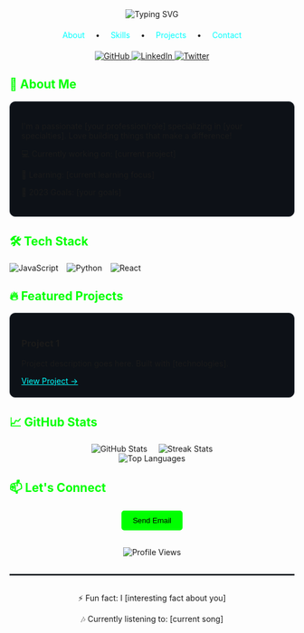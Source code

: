 <div align="center">
  <img src="https://readme-typing-svg.demolab.com?font=Fira+Code&weight=600&size=26&pause=1000&color=00FF00&center=true&vCenter=true&width=435&lines=Hi+%F0%9F%91%8B%2C+I'm+Nicolas+Cunderlik; Welcome+to+my+GitHub+Profile!" alt="Typing SVG" />
</div>

<!-- Navigation -->
<div align="center" style="margin: 20px 0;">
  <a href="#about" style="margin: 0 15px; text-decoration: none; color: #00FFFF;">About</a> •
  <a href="#skills" style="margin: 0 15px; text-decoration: none; color: #00FFFF;">Skills</a> •
  <a href="#projects" style="margin: 0 15px; text-decoration: none; color: #00FFFF;">Projects</a> •
  <a href="#contact" style="margin: 0 15px; text-decoration: none; color: #00FFFF;">Contact</a>
</div>

<!-- Social Badges -->
<div align="center" style="margin-bottom: 20px;">
  <a href="[your-github-link]">
    <img src="https://img.shields.io/badge/GitHub-100000?style=for-the-badge&logo=github&logoColor=white" alt="GitHub">
  </a>
  <a href="[your-linkedin-link]">
    <img src="https://img.shields.io/badge/LinkedIn-0077B5?style=for-the-badge&logo=linkedin&logoColor=white" alt="LinkedIn">
  </a>
  <a href="[your-twitter-link]">
    <img src="https://img.shields.io/badge/Twitter-1DA1F2?style=for-the-badge&logo=twitter&logoColor=white" alt="Twitter">
  </a>
</div>

<!-- About Section -->
<h2 id="about" style="color: #00FF00;">🚀 About Me</h2>
<div style="background-color: #0d1117; padding: 20px; border-radius: 10px; border: 1px solid #30363d;">
  <p>I'm a passionate [your profession/role] specializing in [your specialties]. Love building things that make a difference!</p>
  <p>💻 Currently working on: [current project]</p>
  <p>🌱 Learning: [current learning focus]</p>
  <p>🎯 2023 Goals: [your goals]</p>
</div>

<!-- Skills Section -->
<h2 id="skills" style="color: #00FF00;">🛠️ Tech Stack</h2>
<div style="display: flex; flex-wrap: wrap; gap: 15px;">
  <img src="https://img.shields.io/badge/JavaScript-F7DF1E?style=for-the-badge&logo=javascript&logoColor=black" alt="JavaScript">
  <img src="https://img.shields.io/badge/Python-3776AB?style=for-the-badge&logo=python&logoColor=white" alt="Python">
  <img src="https://img.shields.io/badge/React-20232A?style=for-the-badge&logo=react&logoColor=61DAFB" alt="React">
  <!-- Add more skills badges -->
</div>

<!-- Projects Section -->
<h2 id="projects" style="color: #00FF00;">🔥 Featured Projects</h2>
<div style="display: grid; grid-template-columns: repeat(auto-fit, minmax(300px, 1fr)); gap: 20px;">
  <div style="background-color: #0d1117; padding: 20px; border-radius: 10px; border: 1px solid #30363d;">
    <h3>Project 1</h3>
    <p>Project description goes here. Built with [technologies].</p>
    <a href="#" style="color: #00FFFF;">View Project →</a>
  </div>
  <!-- Add more project cards -->
</div>

<!-- GitHub Stats -->
<h2 style="color: #00FF00;">📈 GitHub Stats</h2>
<div style="display: flex; justify-content: center; gap: 20px;">
  <img src="https://github-readme-stats.vercel.app/api?username=yourusername&show_icons=true&theme=dark" alt="GitHub Stats">
  <img src="https://github-readme-streak-stats.herokuapp.com/?user=yourusername&theme=dark" alt="Streak Stats">
</div>
<div align="center">
  <img src="https://github-readme-stats.vercel.app/api/top-langs/?username=yourusername&layout=compact&theme=dark" alt="Top Languages">
</div>

<!-- Contact Section -->
<h2 id="contact" style="color: #00FF00;">📫 Let's Connect</h2>
<div align="center" style="margin: 20px 0;">
  <a href="mailto:youremail@example.com" style="text-decoration: none;">
    <button style="background-color: #00FF00; color: black; padding: 10px 20px; border: none; border-radius: 5px; cursor: pointer;">Send Email</button>
  </a>
</div>

<div align="center" style="margin-top: 30px;">
  <img src="https://komarev.com/ghpvc/?username=yourusername&style=flat-square&color=00FF00" alt="Profile Views">
</div>

<hr style="border: 0.5px solid #30363d; margin: 30px 0;">

<div align="center">
  <p>⚡ Fun fact: I [interesting fact about you]</p>
  <p>🎶 Currently listening to: [current song]</p>
</div>
